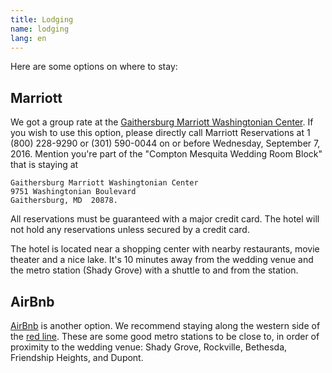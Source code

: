 ```yaml
---
title: Lodging
name: lodging
lang: en
---
```


Here are some options on where to stay:

## Marriott

We got a group rate at the [Gaithersburg Marriott Washingtonian
Center][marriott]. If you wish to use this option, please directly call
Marriott Reservations at 1 (800) 228-9290 or (301) 590-0044 on or before
Wednesday, September 7, 2016. Mention you're part of the "Compton
Mesquita Wedding Room Block" that is staying at

    Gaithersburg Marriott Washingtonian Center
    9751 Washingtonian Boulevard
    Gaithersburg, MD  20878.

All reservations must be guaranteed with a major credit card. The hotel
will not hold any reservations unless secured by a credit card.

The hotel is located near a shopping center with nearby restaurants,
movie theater and a nice lake. It's 10 minutes away from the wedding
venue and the metro station (Shady Grove) with a shuttle to and from the
station.


## AirBnb

[AirBnb][] is another option. We recommend staying along the western
side of the [red line][red-line]. These are some good metro stations to
be close to, in order of proximity to the wedding venue: Shady Grove,
Rockville, Bethesda, Friendship Heights, and Dupont.


[marriott]: https://goo.gl/maps/vfbjSd3MbGq
[AirBnb]: www.airbnb.com/c/andersonm11?s=8
[red-line]: https://goo.gl/maps/UJ713oUHKu72
